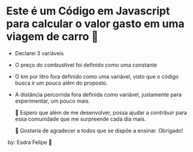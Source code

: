 #	Este é um  Código em Javascript para calcular o valor gasto em uma viagem de carro :car:

* Declarei 3 variáveis 

* O preço do combustível foi definido como uma constante

* O km por litro fora definido como uma variável, visto que o código busca ir um pouco além do proposto.

* A distância percorrida fora definida como variável, justamente para experimentar, um pouco mais.

  

  :call_me_hand:   Espero que além de me desenvolver, possa ajudar a contribuir para essa comunidade que me surpreende cada dia mais.

  :tada:   Gostaria de agradecer a todos que se dispõe a ensinar. Obrigado!

​        by: Esdra Felipe :man_dancing:
